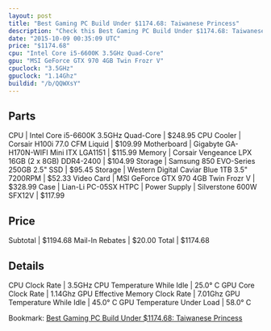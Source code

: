 ```yaml
---
layout: post
title: "Best Gaming PC Build Under $1174.68: Taiwanese Princess"
description: "Check this Best Gaming PC Build Under $1174.68: Taiwanese Princess. CPU: Intel Core i5-6600K 3.5GHz Quad-Core, CPU Cooler: Corsair H100i 77.0 CFM Liquid, Motherboard: Giga"
date: "2015-10-09 00:35:09 UTC"
price: "$1174.68"
cpu: "Intel Core i5-6600K 3.5GHz Quad-Core"
gpu: "MSI GeForce GTX 970 4GB Twin Frozr V"
cpuclock: "3.5GHz"
gpuclock: "1.14Ghz"
buildid: "/b/QQWXsY"
---
```


## Parts

CPU | Intel Core i5-6600K 3.5GHz Quad-Core | $248.95
CPU Cooler | Corsair H100i 77.0 CFM Liquid | $109.99
Motherboard | Gigabyte GA-H170N-WIFI Mini ITX LGA1151 | $115.99
Memory | Corsair Vengeance LPX 16GB (2 x 8GB) DDR4-2400 | $104.99
Storage | Samsung 850 EVO-Series 250GB 2.5" SSD | $95.45
Storage | Western Digital Caviar Blue 1TB 3.5" 7200RPM | $52.33
Video Card | MSI GeForce GTX 970 4GB Twin Frozr V | $328.99
Case | Lian-Li PC-05SX HTPC | 
Power Supply | Silverstone 600W SFX12V | $117.99

## Price

Subtotal | $1194.68
Mail-In Rebates | $20.00
Total | $1174.68

## Details

CPU Clock Rate | 3.5GHz
CPU Temperature While Idle | 25.0° C
GPU Core Clock Rate | 1.14Ghz
GPU Effective Memory Clock Rate | 7.01Ghz
GPU Temperature While Idle | 45.0° C
GPU Temperature Under Load | 58.0° C

Bookmark: [Best Gaming PC Build Under $1174.68: Taiwanese Princess](http://pcbuilders.github.io/2015/10/09/best-gaming-pc-build-under-1174-dollars-dot-68-taiwanese-princess/)